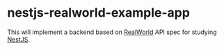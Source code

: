 # nestjs-realworld-example-app

This will implement a backend based on [RealWorld](https://gothinkster.github.io/realworld/) API spec for studying [NestJS](https://nestjs.com/).
